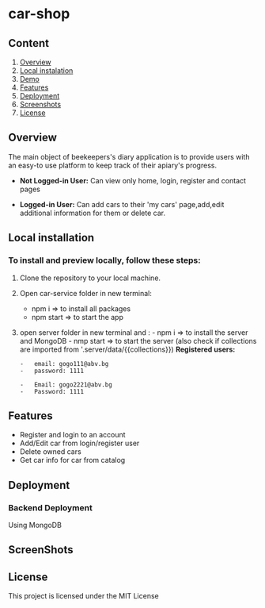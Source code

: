# car-shop

## Content

1. [Overview](#overview)
2. [Local instalation](#local-instalation)
3. [Demo](#demo)
4. [Features](#features)
5. [Deployment](#deployment)
6. [Screenshots](#screenshots)
7. [License](#license)

## Overview

The main object of beekeepers's diary application is to provide users with an easy-to use platform to keep track of their apiary's progress.

-   **Not Logged-in User:** Can view only home, login, register and contact pages

-   **Logged-in User:** Can add cars to their 'my cars' page,add,edit additional information for them or delete car.

## Local installation

### To install and preview locally, follow these steps:

1.  Clone the repository to your local machine.
2.  Open car-service folder in new terminal:
    -   npm i => to install all packages
    -   npm start => to start the app
3.  open server folder in new terminal and : - npm i => to install the server and MongoDB - nmp start => to start the server (also check if collections are imported from '.server/data/{{collections}})
    **Registered users:**

        -   email: gogo111@abv.bg
        -   password: 1111

        -   Email: gogo2221@abv.bg
        -   Password: 1111

## Features

-   Register and login to an account
-   Add/Edit car from login/register user
-   Delete owned cars
-   Get car info for car from catalog

## Deployment

### Backend Deployment

Using MongoDB

## ScreenShots

## License

This project is licensed under the MIT License
